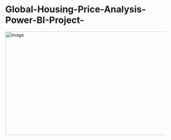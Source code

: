 # Global-Housing-Price-Analysis-Power-BI-Project-

<img width="1864" height="325" alt="image" src="https://github.com/user-attachments/assets/c0ed0925-2305-4105-9bd5-032e15152ece" />
